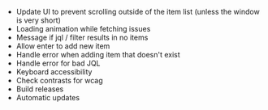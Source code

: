 * Update UI to prevent scrolling outside of the item list (unless the window is very short)
* Loading animation while fetching issues
* Message if jql / filter results in no items
* Allow enter to add new item
* Handle error when adding item that doesn't exist
* Handle error for bad JQL
* Keyboard accessibility
* Check contrasts for wcag
* Build releases
* Automatic updates